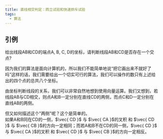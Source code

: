 ```yaml
---
title: 直线相交判定：跨立试验和快速排斥试验
tags: 
  - 算法
---
```


## 引例

给出线段AB和CD的端点A, B, C, D的坐标，请判断线段AB和CD是否存在一个交点?  

因为我们的算法是面向计算机的，所以我们不能简单地说“把它画出来不就好了吗”这样的话，我们需要给出一个切实可行的算法，我们可以操作的数只有上述给出的四个点的总共八个坐标。  

由坐标判断线段的关系，我们可以非常自然地想到使用向量运算。我们又想到，若线段AB与CD相交，则点A和B一定分别在直线CD的两侧，而点C和D一定分别在直线AB的两侧。  

但又如何描述这个"两侧"呢？这个是简单的。  
如果A和B同在CD的一侧，$\vec{ CD }$ 与 $\vec{ CA }$的叉积 和 $\vec{ CD }$ 与 $\vec{ CB }$的方向一定相同；而若A和B不在CD的同一侧，$\vec{ CD }$ 与 $\vec{ CA }$的叉积 和 $\vec{ CD }$ 与 $\vec{ CB }$的方向一定相反。
